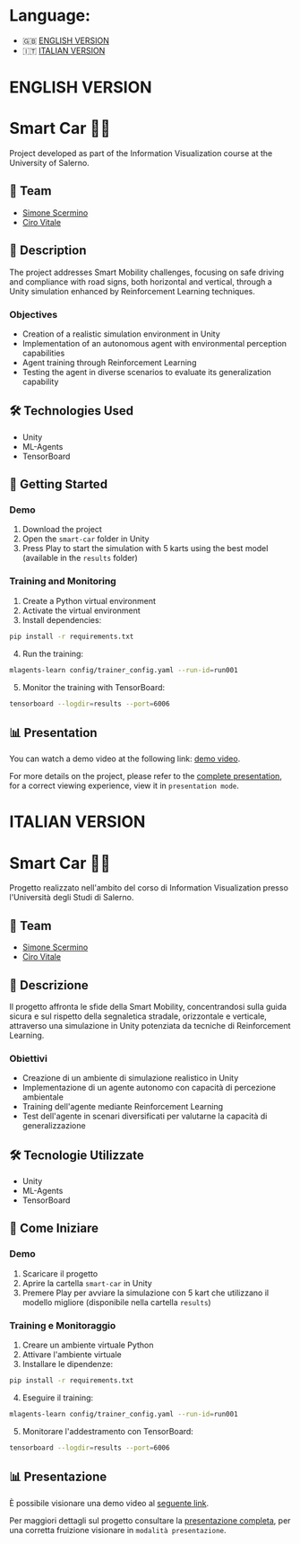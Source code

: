 # Language:
- 🇬🇧 [ENGLISH VERSION](#english-version)
- 🇮🇹 [ITALIAN VERSION](#italian-version)

# ENGLISH VERSION
# Smart Car 🧠🚗

Project developed as part of the Information Visualization course at the University of Salerno.

## 👥 Team

- [Simone Scermino](https://github.com/Hikki00)
- [Ciro Vitale](https://github.com/cirovitale)

## 📝 Description

The project addresses Smart Mobility challenges, focusing on safe driving and compliance with road signs, both horizontal and vertical, through a Unity simulation enhanced by Reinforcement Learning techniques.

### Objectives

- Creation of a realistic simulation environment in Unity
- Implementation of an autonomous agent with environmental perception capabilities
- Agent training through Reinforcement Learning
- Testing the agent in diverse scenarios to evaluate its generalization capability

## 🛠️ Technologies Used

- Unity
- ML-Agents
- TensorBoard

## 🚀 Getting Started

### Demo

1. Download the project
2. Open the `smart-car` folder in Unity
3. Press Play to start the simulation with 5 karts using the best model (available in the `results` folder)

### Training and Monitoring

1. Create a Python virtual environment
2. Activate the virtual environment 
3. Install dependencies:

```bash
pip install -r requirements.txt
```

4. Run the training:

```bash
mlagents-learn config/trainer_config.yaml --run-id=run001
```

5. Monitor the training with TensorBoard:

```bash
tensorboard --logdir=results --port=6006
```

## 📊 Presentation

You can watch a demo video at the following link: [demo video](https://youtu.be/3ezWncyGiuk).

For more details on the project, please refer to the [complete presentation](https://docs.google.com/presentation/d/1Xg_qV4EM3N4ziOxmwtLusDE-ioAwfoSk/), for a correct viewing experience, view it in `presentation mode`.


# ITALIAN VERSION
# Smart Car 🧠🚗

Progetto realizzato nell'ambito del corso di Information Visualization presso l'Università degli Studi di Salerno.

## 👥 Team

- [Simone Scermino](https://github.com/Hikki00)
- [Ciro Vitale](https://github.com/cirovitale)

## 📝 Descrizione

Il progetto affronta le sfide della Smart Mobility, concentrandosi sulla guida sicura e sul rispetto della segnaletica stradale, orizzontale e verticale, attraverso una simulazione in Unity potenziata da tecniche di Reinforcement Learning.

### Obiettivi

- Creazione di un ambiente di simulazione realistico in Unity
- Implementazione di un agente autonomo con capacità di percezione ambientale
- Training dell'agente mediante Reinforcement Learning
- Test dell'agente in scenari diversificati per valutarne la capacità di generalizzazione

## 🛠️ Tecnologie Utilizzate

- Unity
- ML-Agents
- TensorBoard

## 🚀 Come Iniziare

### Demo

1. Scaricare il progetto
2. Aprire la cartella `smart-car` in Unity
3. Premere Play per avviare la simulazione con 5 kart che utilizzano il modello migliore (disponibile nella cartella `results`)

### Training e Monitoraggio

1. Creare un ambiente virtuale Python
2. Attivare l'ambiente virtuale
3. Installare le dipendenze:

```bash
pip install -r requirements.txt
```

4. Eseguire il training:

```bash
mlagents-learn config/trainer_config.yaml --run-id=run001
```

5. Monitorare l'addestramento con TensorBoard:

```bash
tensorboard --logdir=results --port=6006
```

## 📊 Presentazione

È possibile visionare una demo video al [seguente link](https://youtu.be/3ezWncyGiuk).

Per maggiori dettagli sul progetto consultare la [presentazione completa](https://docs.google.com/presentation/d/1Xg_qV4EM3N4ziOxmwtLusDE-ioAwfoSk/), per una corretta fruizione visionare in `modalità presentazione`.
